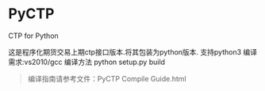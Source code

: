 # PyCTP
CTP for Python

这是程序化期货交易上期ctp接口版本.将其包装为python版本. 支持python3
编译需求:vs2010/gcc
编译方法 python setup.py build

> 编译指南请参考文件：PyCTP Compile Guide.html
